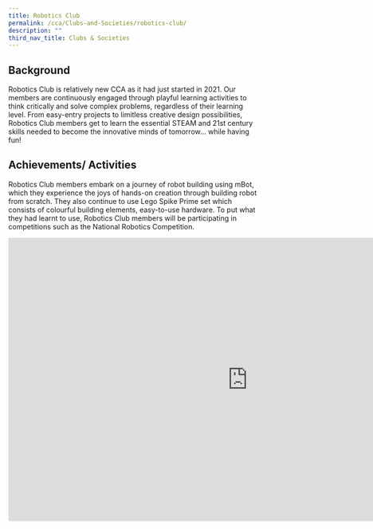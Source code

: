 ```yaml
---
title: Robotics Club
permalink: /cca/Clubs-and-Societies/robotics-club/
description: ""
third_nav_title: Clubs & Societies
---
```

Background
----------

Robotics Club is relatively new CCA as it had just started in 2021. Our members are continuously engaged through playful learning activities to think critically and solve complex problems, regardless of their learning level. From easy-entry projects to limitless creative design possibilities, Robotics Club members get to learn the essential STEAM and 21st century skills needed to become the innovative minds of tomorrow... while having fun!

  

Achievements/ Activities
------------------------

Robotics Club members embark on a journey of robot building using mBot, which they experience the joys of hands-on creation through building robot from scratch. They also continue to use Lego Spike Prime set which consists of colourful building elements, easy-to-use hardware. To put what they had learnt to use, Robotics Club members will be participating in competitions such as the National Robotics Competition.

<iframe allowfullscreen="true" height="569" width="960" frameborder="0" src="https://docs.google.com/presentation/d/e/2PACX-1vQnn78mRXOvSytwDkmDtLdIYrafDiHG7YB9tJiEGZ8Wk2C4i86K4fWmTKUL7Id2EB7LhdhJYufGlH41/embed?start=false&amp;loop=false&amp;delayms=3000"></iframe>

